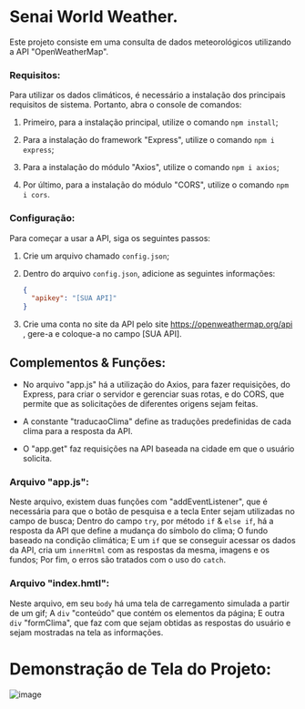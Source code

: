 # Senai World Weather.

Este projeto consiste em uma consulta de dados meteorológicos utilizando a API "OpenWeatherMap".

### Requisitos:

Para utilizar os dados climáticos, é necessário a instalação dos principais requisitos de sistema. Portanto, abra o console de comandos:

1. Primeiro, para a instalação principal, utilize o comando `npm install`;

2. Para a instalação do framework "Express", utilize o comando `npm i express`;

3. Para a instalação do módulo "Axios", utilize o comando `npm i axios`;

4. Por último, para a instalação do módulo "CORS", utilize o comando `npm i cors`.

### Configuração:

Para começar a usar a API, siga os seguintes passos:

1. Crie um arquivo chamado `config.json`;

2. Dentro do arquivo `config.json`, adicione as seguintes informações:
   ```json
   {
     "apikey": "[SUA API]"
   } 

3. Crie uma conta no site da API pelo site https://openweathermap.org/api , gere-a e coloque-a no campo [SUA API].

## Complementos & Funções:

* No arquivo "app.js" há a utilização do Axios, para fazer requisições, do Express, para criar o servidor e gerenciar suas rotas, e do CORS, que permite que as solicitações de diferentes origens sejam feitas.

* A constante "traducaoClima" define as traduções predefinidas de cada clima para a resposta da API.

* O "app.get" faz requisições na API baseada na cidade em que o usuário solicita.

### Arquivo "app.js":

Neste arquivo, existem duas funções com "addEventListener", que é necessária para que o botão de pesquisa e a tecla Enter sejam utilizadas no campo de busca; Dentro do campo `try`, por método `if` & `else if`, há a resposta da API que define a mudança do símbolo do clima; O fundo baseado na condição climática; E um `if` que se conseguir acessar os dados da API, cria um `innerHtml` com as respostas da mesma, imagens e os fundos; Por fim, o erros são tratados com o uso do `catch`.

### Arquivo "index.hmtl":

Neste arquivo, em seu `body` há uma tela de carregamento simulada a partir de um gif; A `div` "conteúdo" que contém os elementos da página; E outra `div` "formClima", que faz com que sejam obtidas as respostas do usuário e sejam mostradas na tela as informações.

# Demonstração de Tela do Projeto:

![image](https://raw.githubusercontent.com/givascanelas/API_Clima_Final/main/img/tela_inicial.png)
